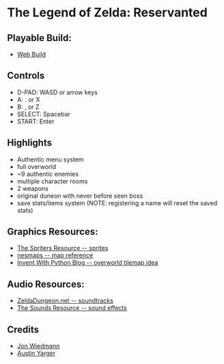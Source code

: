 The Legend of Zelda: Reservanted
=================

Playable Build:
---------------
* [Web Build](http://jonmann20.github.io/games/zeldaReservanted/)

Controls
--------
* D-PAD: WASD or arrow keys
* A: . or X
* B: , or Z
* SELECT: Spacebar
* START: Enter

Highlights
----------
* Authentic menu system
* full overworld
* ~9 authentic enemies
* multiple character rooms
* 2 weapons 
* original duneon with never before seen boss
* save stats/items system (NOTE: registering a name will reset the saved stats)

Graphics Resources:
-------------------
* [The Spriters Resource -- sprites](http://www.spriters-resource.com/nes/thelegendofzelda/)
* [nesmaps -- map reference](http://www.nesmaps.com/maps/Zelda/ZeldaOverworld1stQuest.swf)
* [Invent With Python Blog -- overworld tilemap idea](http://inventwithpython.com/blog/2012/12/10/8-bit-nes-legend-of-zelda-map-data/)


Audio Resources:
----------------
* [ZeldaDungeon.net -- soundtracks](http://www.zeldadungeon.net/Zelda01-the-legend-of-zelda-soundtrack-music.php)
* [The Sounds Resource -- sound effects](http://www.sounds-resource.com/nes/legendofzelda/sound/598/)

Credits
-------
* [Jon Wiedmann](mailto:jonwied@umich.edu)
* [Austin Yarger](ayarger@umich.edu)